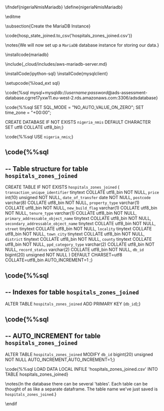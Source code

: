 \ifndef{nigeriaNmisMariadb}
\define{nigeriaNmisMariadb}

\editme


\subsection{Create the MariaDB Instance}

\code{hosp_state_joined.to_csv('hospitals_zones_joined.csv')}

\notes{We will now set up a `MariaDB` database instance for storing our data.}


\installcode{mariadb}

\include{_cloud/includes/aws-mariadb-server.md}


\installCode{ipython-sql}
\installCode{mysqlclient}

\setupcode{%load_ext sql}

\code{%sql mysql+mysqldb://$username$:$password$@ads-assessment-database.cgrre17yxw11.eu-west-2.rds.amazonaws.com:3306/adsdatabase}

\code{%%sql
SET SQL_MODE = "NO_AUTO_VALUE_ON_ZERO";
SET time_zone = "+00:00";

CREATE DATABASE IF NOT EXISTS `nigeria_nmis` DEFAULT CHARACTER SET utf8 COLLATE utf8_bin;}

\code{%%sql
USE `nigeria_nmis`;}


\code{%%sql
--
-- Table structure for table `hospitals_zones_joined`
--

CREATE TABLE IF NOT EXISTS `hospitals_zones_joined` (
  `transaction_unique_identifier` tinytext COLLATE utf8_bin NOT NULL,
  `price` int(10) unsigned NOT NULL,
  `date_of_transfer` date NOT NULL,
  `postcode` varchar(8) COLLATE utf8_bin NOT NULL,
  `property_type` varchar(1) COLLATE utf8_bin NOT NULL,
  `new_build_flag` varchar(1) COLLATE utf8_bin NOT NULL,
  `tenure_type` varchar(1) COLLATE utf8_bin NOT NULL,
  `primary_addressable_object_name` tinytext COLLATE utf8_bin NOT NULL,
  `secondary_addressable_object_name` tinytext COLLATE utf8_bin NOT NULL,
  `street` tinytext COLLATE utf8_bin NOT NULL,
  `locality` tinytext COLLATE utf8_bin NOT NULL,
  `town_city` tinytext COLLATE utf8_bin NOT NULL,
  `district` tinytext COLLATE utf8_bin NOT NULL,
  `county` tinytext COLLATE utf8_bin NOT NULL,
  `ppd_category_type` varchar(2) COLLATE utf8_bin NOT NULL,
  `record_status` varchar(2) COLLATE utf8_bin NOT NULL,
  `db_id` bigint(20) unsigned NOT NULL
) DEFAULT CHARSET=utf8 COLLATE=utf8_bin AUTO_INCREMENT=1 ;}


\code{%%sql
--
-- Indexes for table `hospitals_zones_joined`
--
ALTER TABLE `hospitals_zones_joined`
 ADD PRIMARY KEY (`db_id`);}
 
 \code{%%sql
--
-- AUTO_INCREMENT for table `hospitals_zones_joined`
--
ALTER TABLE `hospitals_zones_joined`
MODIFY `db_id` bigint(20) unsigned NOT NULL AUTO_INCREMENT,AUTO_INCREMENT=1;}


\code{%%sql
LOAD DATA LOCAL INFILE 'hospitals_zones_joined.csv' INTO TABLE hospitals_zones_joined}


\notes{In the database there can be several 'tables'. Each table can be thought of as like a separate dataframe. The table name we've just saved is `hospitals_zones_joined`.}

\endif
